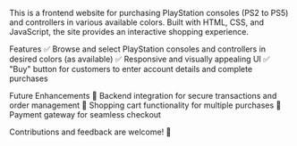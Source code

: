 This is a frontend website for purchasing PlayStation consoles (PS2 to PS5) and controllers in various available colors.
Built with HTML, CSS, and JavaScript, the site provides an interactive shopping experience.

Features
✅ Browse and select PlayStation consoles and controllers in desired colors (as available)
✅ Responsive and visually appealing UI
✅ "Buy" button for customers to enter account details and complete purchases

Future Enhancements
🔹 Backend integration for secure transactions and order management
🔹 Shopping cart functionality for multiple purchases
🔹 Payment gateway for seamless checkout

Contributions and feedback are welcome! 🚀
